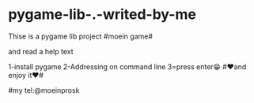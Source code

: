 # pygame-lib-.-writed-by-me
Thise is a pygame lib project  #moein game#



and read a help text 

1-install pygame
2-Addressing on command line
3=press enter😁
#❤️and enjoy it❤️#

#my tel:@moeinprosk
